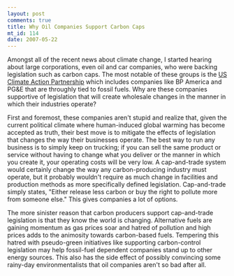```yaml
--- 
layout: post
comments: true
title: Why Oil Companies Support Carbon Caps
mt_id: 114
date: 2007-05-22
---
```

Amongst all of the recent news about climate change, I started hearing about large corporations, even oil and car companies, who were backing legislation such as carbon caps.  The most notable of these groups is the [US Climate Action Partnership](http://en.wikipedia.org/wiki/U.S._Climate_Action_Partnership) which includes companies like BP America and PG&E that are throughly tied to fossil fuels.  Why are these companies supportive of legislation that will create wholesale changes in the manner in which their industries operate?

First and foremost, these companies aren't stupid and realize that, given the current political climate where human-induced global warming has become accepted as truth, their best move is to mitigate the effects of legislation that changes the way their businesses operate.  The best way to run any business is to simply keep on trucking; if you can sell the same product or service without having to change what you deliver or the manner in which you create it, your operating costs will be very low.  A cap-and-trade system would certainly change the way any carbon-producing industry must operate, but it probably wouldn't require as much change in facilities and production methods as more specifically defined legislation.  Cap-and-trade simply states, "Either release less carbon or buy the right to pollute more from someone else."  This gives companies a lot of options.

The more sinister reason that carbon producers support cap-and-trade legislation is that they know the world is changing.  Alternative fuels are gaining momentum as gas prices soar and hatred of pollution and high prices adds to the animosity towards carbon-based fuels.  Tempering this hatred with pseudo-green initiatives like supporting carbon-control legislation may help fossil-fuel dependent companies stand up to other energy sources.  This also has the side effect of possibly convincing some rainy-day environmentalists that oil companies aren't so bad after all.
